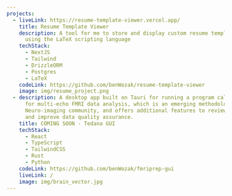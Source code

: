 ```yaml
---
projects:
  - liveLink: https://resume-template-viewer.vercel.app/
    title: Resume Template Viewer
    description: A tool for me to store and display custom resume templates built
      using the LaTeX scripting language
    techStack:
      - NextJS
      - Tailwind
      - DrizzleORM
      - Postgres
      - LaTeX
    codeLink: https://github.com/benWozak/resume-template-viewer
    image: img/resume_project.png
  - description: A desktop app built on Tauri for running a program called Tedana
      for multi-echo FMRI data analysis, which is an emerging methodology in the
      Neuro-imaging community, and offers additional features to review outputs
      and improve data quality assurance.
    title: COMING SOON - Tedana GUI
    techStack:
      - React
      - TypeScript
      - TailwindCSS
      - Rust
      - Python
    codeLink: https://github.com/benWozak/fmriprep-gui
    liveLink: /
    image: img/brain_vector.jpg
---
```

